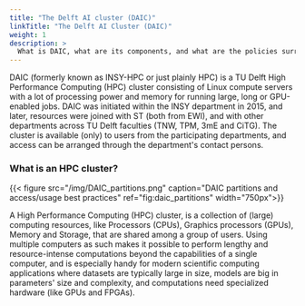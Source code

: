 ```yaml
---
title: "The Delft AI cluster (DAIC)"
linkTitle: "The Delft AI Cluster (DAIC)"
weight: 1
description: >
  What is DAIC, what are its components, and what are the policies surrounding its use?
---
```



DAIC (formerly known as INSY-HPC or just plainly HPC) is a TU Delft High Performance Computing (HPC) cluster consisting of Linux compute servers with a lot of processing power and memory for running large, long or GPU-enabled jobs. DAIC was initiated within the INSY department in 2015, and later, resources were joined with ST (both from EWI), and with other departments across TU Delft faculties (TNW, TPM, 3mE and CiTG). The cluster is available (only) to users from the participating departments, and access can be arranged through the department's contact persons.

### What is an HPC cluster?
{{< figure src="/img/DAIC_partitions.png" caption="DAIC partitions and access/usage best practices" ref="fig:daic_partitions" width="750px">}}

A High Performance Computing (HPC) cluster, is a collection of (large) computing resources, like Processors (CPUs), Graphics processors (GPUs), Memory and Storage, that are shared among a group of users. Using multiple computers as such makes it possible to perform lengthy and resource-intense computations beyond the capabilities of a single computer, and is especially handy for modern scientific computing applications where datasets are typically large in size, models are big in parameters' size and complexity, and computations need specialized hardware (like GPUs and FPGAs). 



